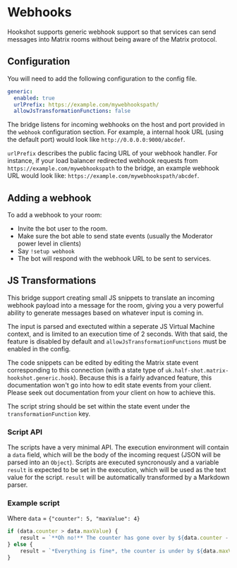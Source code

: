 # Webhooks

Hookshot supports generic webhook support so that services can send messages into Matrix rooms without being aware of the Matrix protocol.

## Configuration

You will need to add the following configuration to the config file.

```yaml
generic:
  enabled: true
  urlPrefix: https://example.com/mywebhookspath/
  allowJsTransformationFunctions: false
```

The bridge listens for incoming webhooks on the host and port provided in the `webhook` configuration section. For example,
a internal hook URL (using the default port) would look like `http://0.0.0.0:9000/abcdef`.

`urlPrefix` describes the public facing URL of your webhook handler. For instance, if your load balancer redirected
webhook requests from `https://example.com/mywebhookspath` to the bridge, an example webhook URL would look like:
`https://example.com/mywebhookspath/abcdef`.

## Adding a webhook

To add a webhook to your room:
  - Invite the bot user to the room.
  - Make sure the bot able to send state events (usually the Moderator power level in clients)
  - Say `!setup webhook`
  - The bot will respond with the webhook URL to be sent to services.

## JS Transformations

This bridge support creating small JS snippets to translate an incoming webhook payload into a message for the room, giving
you a very powerful ability to generate messages based on whatever input is coming in.

The input is parsed and exectuted within a seperate JS Virtual Machine context, and is limited to an execution time of 2 seconds.
With that said, the feature is disabled by default and `allowJsTransformationFunctions` must be enabled in the config.

The code snippets can be edited by editing the Matrix state event corresponding to this connection (with a state type of `uk.half-shot.matrix-hookshot.generic.hook`).
Because this is a fairly advanced feature, this documentation won't go into how to edit state events from your client.
Please seek out documentation from your client on how to achieve this. 

The script string should be set within the state event under the `transformationFunction` key.

### Script API

The scripts have a very minimal API. The execution environment will contain a `data` field, which will be the body
of the incoming request (JSON will be parsed into an `Object`). Scripts are executed syncronously and a variable `result`
is expected to be set in the execution, which will be used as the text value for the script. `result` will be automatically
transformed by a Markdown parser.

### Example script

Where `data` = `{"counter": 5, "maxValue": 4}`

```js
if (data.counter > data.maxValue) {
    result = `**Oh no!** The counter has gone over by ${data.counter - data.maxValue}`
} else {
    result = `*Everything is fine*, the counter is under by ${data.maxValue - data.counter}`
}
```